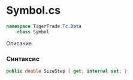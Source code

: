 
# Symbol.cs
```csharp
namespace TigerTrade.Tc.Data  
    class Symbol
```

Описание

### Синтаксис
```csharp
public double SizeStep { get; internal set; }
```
